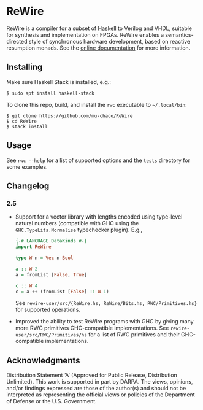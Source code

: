 # ReWire

ReWire is a compiler for a subset of
[Haskell](http://haskell.org/) to Verilog and VHDL, suitable for synthesis and
implementation on FPGAs. ReWire enables a semantics-directed style of
synchronous hardware development, based on reactive resumption monads. See the
[online documentation](http://mu-chaco.github.io/ReWire/) for more information.

## Installing

Make sure Haskell Stack is installed, e.g.:
```
$ sudo apt install haskell-stack
```

To clone this repo, build, and install the `rwc` executable to `~/.local/bin`:
```
$ git clone https://github.com/mu-chaco/ReWire
$ cd ReWire
$ stack install
```

## Usage

See `rwc --help` for a list of supported options and the `tests` directory for
some examples.

## Changelog

### 2.5

* Support for a vector library with lengths encoded using type-level natural
  numbers (compatible with GHC using the `GHC.TypeLits.Normalise` typechecker
  plugin). E.g.,
  ```hs
  {-# LANGUAGE DataKinds #-}
  import ReWire

  type W n = Vec n Bool

  a :: W 2
  a = fromList [False, True]

  c :: W 4
  c = a ++ (fromList [False] :: W 1)
  ```
  See `rewire-user/src/{ReWire.hs, ReWire/Bits.hs, RWC/Primitives.hs}` for
  supported operations.

* Improved the ability to test ReWire programs with GHC by giving many more RWC
  primitives GHC-compatible implementations. See
  `rewire-user/src/RWC/Primitives/hs` for a list of RWC primitives and their
  GHC-compatible implementations.

## Acknowledgments

Distribution Statement ‘A’ (Approved for Public Release, Distribution Unlimited).
This work is supported in part by DARPA. The views, opinions, and/or findings expressed 
are those of the author(s) and should not be interpreted as representing the official 
views or policies of the Department of Defense or the U.S. Government.
